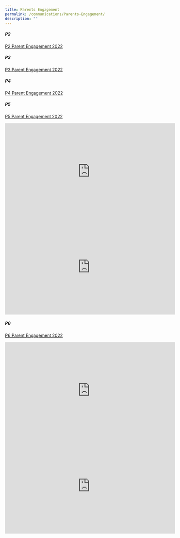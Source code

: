 ```yaml
---
title: Parents Engagement
permalink: /communications/Parents-Engagement/
description: ""
---
```

##### P2
[P2 Parent Engagement 2022](/files/Communications/Parents%20Engagement/P2%20Parent%20Engagement%202022.pdf)


##### P3
[P3 Parent Engagement 2022](/files/Communications/Parents%20Engagement/P3%20Parent%20Engagement%202022.pdf)

##### P4
[P4 Parent Engagement 2022](/files/Communications/Parents%20Engagement/P4%20Parent%20Engagement%202022.pdf)

##### P5
[P5 Parent Engagement 2022](/files/Communications/Parents%20Engagement/P5%20Parent%20Engagement%202022.pdf)

<iframe width="560" height="315" src="https://www.youtube.com/embed/B1Hwpl3bqlA" title="YouTube video player" frameborder="0" allow="accelerometer; autoplay; clipboard-write; encrypted-media; gyroscope; picture-in-picture" allowfullscreen></iframe>

<iframe width="560" height="315" src="https://www.youtube.com/embed/5q5HwRbAOww" title="YouTube video player" frameborder="0" allow="accelerometer; autoplay; clipboard-write; encrypted-media; gyroscope; picture-in-picture" allowfullscreen></iframe>

##### P6

[P6 Parent Engagement 2022](/files/Communications/Parents%20Engagement/P6%20Parent%20Engagement%202022.pdf)

<iframe width="560" height="315" src="https://www.youtube.com/embed/LkEaaqXMDIE" title="YouTube video player" frameborder="0" allow="accelerometer; autoplay; clipboard-write; encrypted-media; gyroscope; picture-in-picture" allowfullscreen></iframe>

<iframe width="560" height="315" src="https://www.youtube.com/embed/sJMx-h-srvo" title="YouTube video player" frameborder="0" allow="accelerometer; autoplay; clipboard-write; encrypted-media; gyroscope; picture-in-picture" allowfullscreen></iframe>